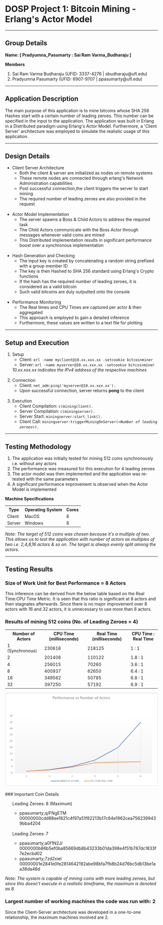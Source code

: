 # DOSP Project 1: Bitcoin Mining - Erlang's Actor Model
****
## Group Details
<p><strong>Name: [ Pradyumna_Pasumarty : Sai Ram Varma_Budharaju ]</strong></p>
<strong>Members</strong>
<ol>
    <li>Sai Ram Varma Budharaju (UFID: 3337-4276 | <a>sbudharaju@ufl.edu</a>)</li>
    <li>Pradyumna Pasumarty (UFID: 6907-9707 | <a>ppasumarty@ufl.edu</a>)</li>
</ol>

****

## Application Description

The main purpose of this application is to mine bitcoins whose SHA 256 Hashes start with a certain number of leading zeroes. 
This number can be specified in the input to the application. 
The application was built in Erlang in a Distributed paradigm using Erlang's Actor Model. 
Furthermore, a 'Client Server' architecture was employed to simulate the realistic usage of this application.

****

## Design Details

<ul>
    <li>
        Client Server Architecture
        <ul>
            <li>Both the client & server are initialized as nodes on remote systems</li>
            <li>These remote nodes are connected through erlang's Network Administration capabilities</li>
            <li>Post successful connection,the client triggers the server to start mining</li>
            <li>The required number of leading zeroes are also provided in the request</li>
        </ul>
    </li>
    <br/>
    <li>
        Actor Model Implementation
        <ul>
            <li>The server spawns a Boss & Child Actors to address the required task</li>
            <li>The Child Actors communicate with the Boss Actor through messages whenever valid coins are mined</li>
            <li>This Distributed implementation results in significant performance boost over a synchronous implementation</li>
        </ul>
    </li>
    <br/>
    <li>
        Hash Generation and Checking
        <ul>
            <li>The input key is created by concatenating a random string prefixed with a group member ID</li>
            <li>The key is then Hashed to SHA 256 standard using Erlang's Crypto functions</li>
            <li>If the hash has the required number of leading zeroes, it is considered as a valid bitcoin</li>
            <li>Such valid bitcoins are duly outputted onto the console</li>
        </ul>
    </li>
    <br/>
    <li>
        Performance Monitoring
        <ul>
            <li>The Real times and CPU Times are captured per actor & then aggregated</li>
            <li>This approach is employed to gain a detailed inference</li>
            <li>Furthermore, these values are written to a text file for plotting</li>
        </ul>
    </li>
</ul>

****

## Setup and Execution

<ol>
    <li>
        Setup
        <ul>
            <li>Client: <code>erl -name myclient@10.xx.xxx.xx -setcookie bitcoinminer</code></li>
            <li>Server: <code>erl -name myserver@10.xx.xxx.xx -setcookie bitcoinminer</code></li>
        </ul>
        <i>10.xx.xxx.xx indicates the IPv4 address of the respective machines</i>
    </li>
    <br/>
    <li>
        Connection
        <ul>
            <li>Client: <code>net_adm:ping('myserver@10.xx.xxx.xx').</code></li>
            <li>Upon successful connection, server returns <strong>pong</strong> to the client</li>
        </ul>
    </li>
    <br/>
    <li>
        Execution
        <ul>
            <li>Client Compilation: <code>c(miningclient).</code></li>
            <li>Server Compilation: <code>c(miningserver).</code></li>
            <li>Server Start: <code>miningserver:start_link().</code></li>
            <li>Client Call: <code>miningserver:triggerMiningOnServer(<<i>Number of leading zeroes</i>>).</code></li>
        </ul>
    </li>
</ol>

****

## Testing Methodology

<ol>
    <li>The application was initially tested for mining 512 coins synchronously i.e. without any actors</li>
    <li>The performance was measured for this execution for 4 leading zeroes</li>
    <li>The actor model was then implemented and the application was re-tested with the same parameters</li>
    <li>A significant performance improvement is observed when the Actor Model is implemented</li>
</ol>
<strong>Machine Specifications</strong>
<table>
    <th>Type</th>
    <th>Operating System</th>
    <th>Cores</th>
    <tr>
        <td>Client</td>
        <td>MacOS</td>
        <td>8</td>
    </tr>
    <tr>
        <td>Server</td>
        <td>Windows</td>
        <td>8</td>
    </tr>
</table>
<i>Note: The target of 512 coins was chosen because it's a multiple of two. This allows us to test the application with number of actors as multiples of two i.e. 2,4,8,16 actors & so on. The target is always evenly split among the actors.</i>

****

## Testing Results

### Size of Work Unit for Best Performance = 8 Actors
This inference can be derived from the below table based on the Real Time:CPU Time Metric. It is seen that this ratio is significant at 8 actors and then stagnates afterwards. Since there is no major improvement over 8 actors with 16 and 32 actors, it is unnecessary to use more than 8 actors.

### Results of mining 512 coins (No. of Leading Zeroes = 4)

<table>
    <th>Number of Actors</th>
    <th>CPU Time (milliseconds)</th>    
    <th>Real Time (milliseconds)</th>
    <th>CPU Time : Real Time</th>
    <tr>
        <td>1 (Synchronous)</td>
        <td>230616</td>
        <td>218125</td>
        <td>1 : 1</td>
    </tr>
    <tr>
        <td>2</td>
        <td>201406</td>
        <td>110122</td>
        <td>1.8 : 1</td>
    </tr>
    <tr>
        <td>4</td>
        <td>256015</td>
        <td>70260</td>
        <td>3.6 : 1</td>
    </tr>
    <tr>
        <td>8</td>
        <td>400937</td>
        <td>62650</td>
        <td>6.4 : 1</td>
    </tr>
    <tr>
        <td>16</td>
        <td>349562</td>
        <td>50785</td>
        <td>6.8 : 1</td>
    </tr>
    <tr>
        <td>32</td>
        <td>397250</td>
        <td>57192</td>
        <td>6.9 : 1</td>
    </tr>
</table>
<p>
    <img src="img.png" alt="Performance vs Number of Actors">
</p>
### Important Coin Details

<ul>
    Leading Zeroes: 8 (Maximum)
    <ul>
        <li>ppasumarty;q/FNgETM    00000000cdd88ee1821c4f97a51f82213b17c64e1962cea7562399439bba4204</li>
    </ul>
    <br/>
    Leading Zeroes: 7
    <ul>
        <li>ppasumarty;a0f1N2J/    0000000b86b5ef0ba85669db8b43233b01da398e4f51b787dc1833f7e2ecbd02</li>
        <li>ppasumarty;7zd2xiel    00000001e2841e0fe2814642192abe98bfa7fb8b24d76bc5db13be1aa38da48d</li>
    </ul>
</ul>
<i>
Note: The system is capable of mining coins with more leading zeroes, but since this doesn't 
execute in a realistic timeframe, the maximum is denoted as 8.</i>

### Largest number of working machines the code was run with: 2
Since the Client-Server architecture was developed in a one-to-one relationship, the maximum machines involved are 2.




